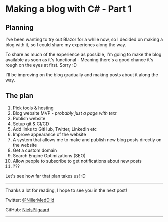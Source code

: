 # Making a blog with C# - Part 1

## Planning

I've been wanting to try out Blazor for a while now, so I decided
on making a blog with it, so I could share my experienes along the way.

To share as much of the experience as possible, I'm going to make the blog available as
soon as it's functional - Meaning there's a good chance it's rough on the eyes at first. Sorry :D

I'll be improving on the blog gradually and making posts about it along the way.

## The plan

1. Pick tools & hosting
2. Blog website MVP - _probably just a page with text_
3. Publish website
4. Setup git & CI/CD
5. Add links to GitHub, Twitter, LinkedIn etc
6. Improve appearance of the website
7. A system that allows me to make and publish new blog posts directly on the website
8. Get a custom domain
9. Search Engine Optimizations (SEO)
10. Allow people to subscribe to get notifications about new posts
11. ???

Let's see how far that plan takes us! :D

---

Thanks a lot for reading, I hope to see you in the next post!

Twitter: [@NillerMedDild](https://twitter.com/NillerMedDild)

GitHub: [NielsPilgaard](https://github.com/NielsPilgaard)

---
